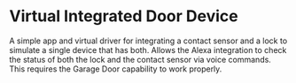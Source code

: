 # Virtual Integrated Door Device
A simple app and virtual driver for integrating a contact sensor and a lock to simulate a single device that has both. Allows the Alexa integration to check the status of both the lock and the contact sensor via voice commands. This requires the Garage Door capability to work properly.